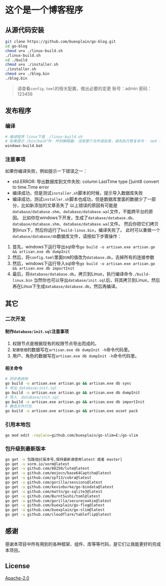 # 这个是一个博客程序

## 从源代码安装

```bash
git clone https://github.com/buexplain/go-blog.git
cd go-blog
chmod u+x ./linux-build.sh
./linux-build.sh
cd ./build
chmod u+x ./installer.sh
./installer.sh
chmod u+x ./blog.bin
./blog.bin
```
> 请查看`config.toml`的相关配置，做出必要的变更
> 账号：admin
> 密码：123456

## 发布程序

### 编译

```bash
# 编译程序 linux下是 ./linux-build.sh
# 如果提示 /bin/bash^M: 坏的解释器: 没有那个文件或目录，请先执行修复命令： sed -i 's/\r$//' linux-build.sh
windows-build.bat
```

### 注意事项
如果你编译失败，例如提示一下错误之一：
* std.ERROR: 导出数据库到文件失败: column LastTime type []uint8 convert to time.Time error
* 编译成功，但是测试`installer.sh`脚本的时候，提示导入数据库失败
* 编译成功，测试`installer.sh`脚本也成功，但是数据库里面的数据少了一部分，比如新添加的文章丢失了
以上错误的原因有可能是`database/database.shm`、`database/database.wal`文件，不能跨平台的原因。
比如你在windows下开发，生成了`database/database.db`、`database/database.shm`、`database/database.wal`文件。
然后你把它们拷贝到linux下，然后你运行了`build-linux.bin`，编译失败了。
此时可以重做一个`database/database/db`数据库文件，请按如下步骤操作：
1. 首先，windows下运行导出sql命令`go build -o artisan.exe artisan.go && artisan.exe db dumpInit`
2. 然后，将`config.toml`里面`DSN`的值改为`database.db`，去掉所有的连接参数
3. 然后，windows下运行导入sql命令`go build -o artisan.exe artisan.go && artisan.exe db importInit`
4. 最后，将`database/database.db`，拷贝到Linux，执行编译命令`./build-linux.bin`
当然你也可以导出`database/init.sql`后，将其拷贝到Linux，然后再在Linux下生成`database/database.db`，然后再编译。

## 其它

### 二次开发

#### 制作`database/init.sql`注意事项

1. 权限节点是根据现有的权限节点导出而成的。
2. `配置管理`的数据写在`artisan.exe db dumpInit -h`命令代码里。
3. 用户、角色的数据写在`artisan.exe db dumpInit -h`命令代码里。

#### 相关命令

```bash
# 同步表结构
go build -o artisan.exe artisan.go && artisan.exe db sync
# 导出 database/init.sql
go build -o artisan.exe artisan.go && artisan.exe db dumpInit
# 导入  database/init.sql
go build -o artisan.exe artisan.go && artisan.exe db importInit
# 静态文件打包
go build -o artisan.exe artisan.go && artisan.exe asset pack
```

### 引用本地包
```bash
go mod edit -replace=github.com/buexplain/go-slim=E:/go-slim
```

### 包升级到最新版本
```bash
go get -u 包路径@[版本号,保持最新请使用latest 或者 master]
go get -u xorm.io/xorm@latest
go get -u github.com/88250/lute@latest
go get -u github.com/mojocn/base64Captcha@latest
go get -u github.com/spf13/cobra@latest
go get -u github.com/gorilla/sessions@latest
go get -u github.com/kevinburke/go-bindata@latest
go get -u github.com/mattn/go-sqlite3@latest
go get -u github.com/BurntSushi/toml@latest
go get -u github.com/gorilla/securecookie@latest
go get -u github.com/buexplain/go-flog@latest
go get -u github.com/buexplain/go-slim@latest
go get -u github.com/cloudflare/tableflip@latest
```

## 感谢

感谢本项目中所有用到的各种框架、组件、库等等代码，是它们让我能更好的完成本项目。

## License
[Apache-2.0](http://www.apache.org/licenses/LICENSE-2.0.html)
